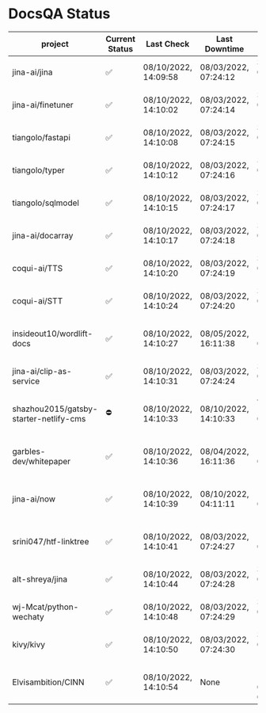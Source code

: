 # DocsQA Status

|               project                |Current Status|     Last Check     |   Last Downtime    |              % Uptime              |
|--------------------------------------|--------------|--------------------|--------------------|------------------------------------|
|jina-ai/jina                          |✅            |08/10/2022, 14:09:58|08/03/2022, 07:24:12|3.124 (since 07/29/2022, 16:38:18)  |
|jina-ai/finetuner                     |✅            |08/10/2022, 14:10:02|08/03/2022, 07:24:14|3.135 (since 07/29/2022, 16:38:18)  |
|tiangolo/fastapi                      |✅            |08/10/2022, 14:10:08|08/03/2022, 07:24:15|3.151 (since 07/29/2022, 16:38:18)  |
|tiangolo/typer                        |✅            |08/10/2022, 14:10:12|08/03/2022, 07:24:16|3.158 (since 07/29/2022, 16:38:18)  |
|tiangolo/sqlmodel                     |✅            |08/10/2022, 14:10:15|08/03/2022, 07:24:17|3.164 (since 07/29/2022, 16:38:18)  |
|jina-ai/docarray                      |✅            |08/10/2022, 14:10:17|08/03/2022, 07:24:18|3.168 (since 07/29/2022, 16:38:18)  |
|coqui-ai/TTS                          |✅            |08/10/2022, 14:10:20|08/03/2022, 07:24:19|3.175 (since 07/29/2022, 16:38:18)  |
|coqui-ai/STT                          |✅            |08/10/2022, 14:10:24|08/03/2022, 07:24:20|3.182 (since 07/29/2022, 16:38:18)  |
|insideout10/wordlift-docs             |✅            |08/10/2022, 14:10:27|08/05/2022, 16:11:38|109.923 (since 07/29/2022, 16:38:18)|
|jina-ai/clip-as-service               |✅            |08/10/2022, 14:10:31|08/03/2022, 07:24:24|3.203 (since 07/29/2022, 16:38:18)  |
|shazhou2015/gatsby-starter-netlify-cms|⛔️           |08/10/2022, 14:10:33|08/10/2022, 14:10:33|481.635 (since 08/03/2022, 10:30:18)|
|garbles-dev/whitepaper                |✅            |08/10/2022, 14:10:36|08/04/2022, 16:11:36|109.967 (since 07/29/2022, 16:38:18)|
|jina-ai/now                           |✅            |08/10/2022, 14:10:39|08/10/2022, 04:11:11|111.086 (since 07/29/2022, 16:38:18)|
|srini047/htf-linktree                 |✅            |08/10/2022, 14:10:41|08/03/2022, 07:24:27|116.022 (since 07/31/2022, 18:29:28)|
|alt-shreya/jina                       |✅            |08/10/2022, 14:10:44|08/03/2022, 07:24:28|3.228 (since 07/29/2022, 16:38:18)  |
|wj-Mcat/python-wechaty                |✅            |08/10/2022, 14:10:48|08/03/2022, 07:24:29|3.237 (since 07/29/2022, 16:38:18)  |
|kivy/kivy                             |✅            |08/10/2022, 14:10:50|08/03/2022, 07:24:30|3.239 (since 07/29/2022, 16:38:18)  |
|Elvisambition/CINN                    |✅            |08/10/2022, 14:10:54|None                |100.000 (since 08/04/2022, 07:09:50)|
